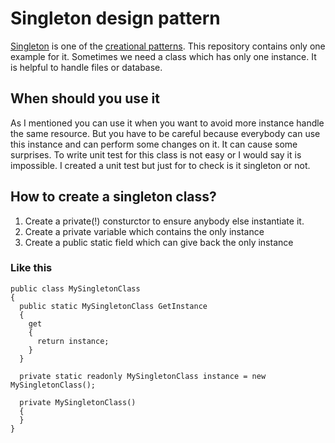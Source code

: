 # Singleton design pattern
[Singleton](https://en.wikipedia.org/wiki/Singleton_pattern) is one of the [creational patterns](https://en.wikipedia.org/wiki/Creational_pattern). This repository contains only one example for it.
Sometimes we need a class which has only one instance. It is helpful to handle files or database.

## When should you use it
As I mentioned you can use it when you want to avoid more instance handle the same resource.
But you have to be careful because everybody can use this instance and can perform some changes on it. It can cause some surprises.
To write unit test for this class is not easy or I would say it is impossible. I created a unit test but just for to check is it singleton or not.

## How to create a singleton class?
1. Create a private(!) consturctor to ensure anybody else instantiate it.
2. Create a private variable which contains the only instance
3. Create a public static field which can give back the only instance

### Like this
    public class MySingletonClass
    {
      public static MySingletonClass GetInstance
      {
        get
        {
          return instance;
        }
      }

      private static readonly MySingletonClass instance = new MySingletonClass();

      private MySingletonClass()
      {
      }
    }
